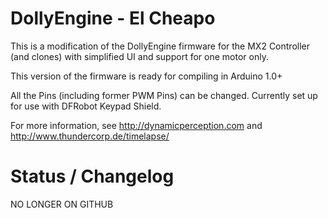 DollyEngine - El Cheapo
=========================

This is a modification of the DollyEngine firmware for the MX2 Controller (and clones) with simplified UI and support for one motor only.

This version of the firmware is ready for compiling in Arduino 1.0+

All the Pins (including former PWM Pins) can be changed. Currently set up for use with DFRobot Keypad Shield.

For more information, see http://dynamicperception.com and http://www.thundercorp.de/timelapse/

Status / Changelog
=========================
NO LONGER ON GITHUB
